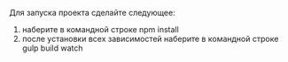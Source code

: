 Для запуска проекта сделайте следующее: 
1. наберите в командной строке npm install
2. после установки всех зависимостей наберите в командной строке gulp build watch
